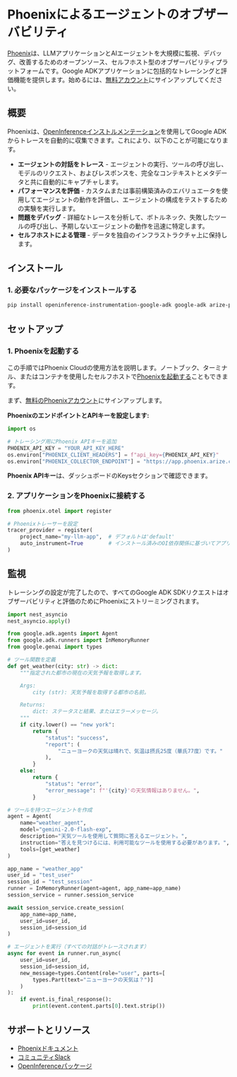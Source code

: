 # Phoenixによるエージェントのオブザーバビリティ

[Phoenix](https://arize.com/docs/phoenix)は、LLMアプリケーションとAIエージェントを大規模に監視、デバッグ、改善するためのオープンソース、セルフホスト型のオブザーバビリティプラットフォームです。Google ADKアプリケーションに包括的なトレーシングと評価機能を提供します。始めるには、[無料アカウント](https://phoenix.arize.com/)にサインアップしてください。

## 概要

Phoenixは、[OpenInferenceインストルメンテーション](https://github.com/Arize-ai/openinference/tree/main/python/instrumentation/openinference-instrumentation-google-adk)を使用してGoogle ADKからトレースを自動的に収集できます。これにより、以下のことが可能になります。

-   **エージェントの対話をトレース** - エージェントの実行、ツールの呼び出し、モデルのリクエスト、およびレスポンスを、完全なコンテキストとメタデータと共に自動的にキャプチャします。
-   **パフォーマンスを評価** - カスタムまたは事前構築済みのエバリュエータを使用してエージェントの動作を評価し、エージェントの構成をテストするための実験を実行します。
-   **問題をデバッグ** - 詳細なトレースを分析して、ボトルネック、失敗したツールの呼び出し、予期しないエージェントの動作を迅速に特定します。
-   **セルフホストによる管理** - データを独自のインフラストラクチャ上に保持します。

## インストール

### 1. 必要なパッケージをインストールする

```bash
pip install openinference-instrumentation-google-adk google-adk arize-phoenix-otel
```

## セットアップ

### 1. Phoenixを起動する

この手順ではPhoenix Cloudの使用方法を説明します。ノートブック、ターミナル、またはコンテナを使用したセルフホストで[Phoenixを起動する](https://arize.com/docs/phoenix/integrations/llm-providers/google-gen-ai/google-adk-tracing)こともできます。

まず、[無料のPhoenixアカウント](https://phoenix.arize.com/)にサインアップします。

**PhoenixのエンドポイントとAPIキーを設定します:**

```python
import os

# トレーシング用にPhoenix APIキーを追加
PHOENIX_API_KEY = "YOUR_API_KEY_HERE"
os.environ["PHOENIX_CLIENT_HEADERS"] = f"api_key={PHOENIX_API_KEY}"
os.environ["PHOENIX_COLLECTOR_ENDPOINT"] = "https://app.phoenix.arize.com"
```

**Phoenix APIキー**は、ダッシュボードのKeysセクションで確認できます。

### 2. アプリケーションをPhoenixに接続する

```python
from phoenix.otel import register

# Phoenixトレーサーを設定
tracer_provider = register(
    project_name="my-llm-app",  # デフォルトは'default'
    auto_instrument=True        # インストール済みのOI依存関係に基づいてアプリを自動で計装
)
```

## 監視

トレーシングの設定が完了したので、すべてのGoogle ADK SDKリクエストはオブザーバビリティと評価のためにPhoenixにストリーミングされます。

```python
import nest_asyncio
nest_asyncio.apply()

from google.adk.agents import Agent
from google.adk.runners import InMemoryRunner
from google.genai import types

# ツール関数を定義
def get_weather(city: str) -> dict:
    """指定された都市の現在の天気予報を取得します。

    Args:
        city (str): 天気予報を取得する都市の名前。

    Returns:
        dict: ステータスと結果、またはエラーメッセージ。
    """
    if city.lower() == "new york":
        return {
            "status": "success",
            "report": (
                "ニューヨークの天気は晴れで、気温は摂氏25度（華氏77度）です。"
            ),
        }
    else:
        return {
            "status": "error",
            "error_message": f"'{city}'の天気情報はありません。",
        }

# ツールを持つエージェントを作成
agent = Agent(
    name="weather_agent",
    model="gemini-2.0-flash-exp",
    description="天気ツールを使用して質問に答えるエージェント。",
    instruction="答えを見つけるには、利用可能なツールを使用する必要があります。",
    tools=[get_weather]
)

app_name = "weather_app"
user_id = "test_user"
session_id = "test_session"
runner = InMemoryRunner(agent=agent, app_name=app_name)
session_service = runner.session_service

await session_service.create_session(
    app_name=app_name,
    user_id=user_id,
    session_id=session_id
)

# エージェントを実行（すべての対話がトレースされます）
async for event in runner.run_async(
    user_id=user_id,
    session_id=session_id,
    new_message=types.Content(role="user", parts=[
        types.Part(text="ニューヨークの天気は？")]
    )
):
    if event.is_final_response():
        print(event.content.parts[0].text.strip())
```

## サポートとリソース
-   [Phoenixドキュメント](https://arize.com/docs/phoenix/integrations/llm-providers/google-gen-ai/google-adk-tracing)
-   [コミュニティSlack](https://arize-ai.slack.com/join/shared_invite/zt-11t1vbu4x-xkBIHmOREQnYnYDH1GDfCg#/shared-invite/email)
-   [OpenInferenceパッケージ](https://github.com/Arize-ai/openinference/tree/main/python/instrumentation/openinference-instrumentation-google-adk)